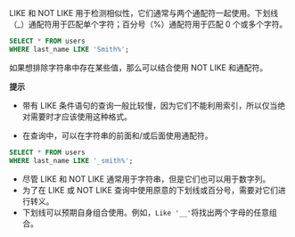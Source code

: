 LIKE 和 NOT LIKE 用于检测相似性，它们通常与两个通配符一起使用。下划线（\_）通配符用于匹配单个字符；百分号（%）通配符用于匹配 0 个或多个字符。

```sql
SELECT * FROM users
WHERE last_name LIKE 'Smith%';
```

如果想排除字符串中存在某些值，那么可以结合使用 NOT LIKE 和通配符。

**提示**

+ 带有 LIKE 条件语句的查询一般比较慢，因为它们不能利用索引，所以仅当绝对需要时才应该使用这种格式。

+ 在查询中，可以在字符串的前面和/或后面使用通配符。

```sql
SELECT * FROM users
WHERE last_name LIKE '_smith%';
```

+ 尽管 LIKE 和 NOT LIKE 通常用于字符串，但是它们也可以用于数字列。
+ 为了在 LIKE 或 NOT LIKE 查询中使用原意的下划线或百分号，需要对它们进行转义。
+ 下划线可以预期自身组合使用。例如，`Like '__'`将找出两个字母的任意组合。